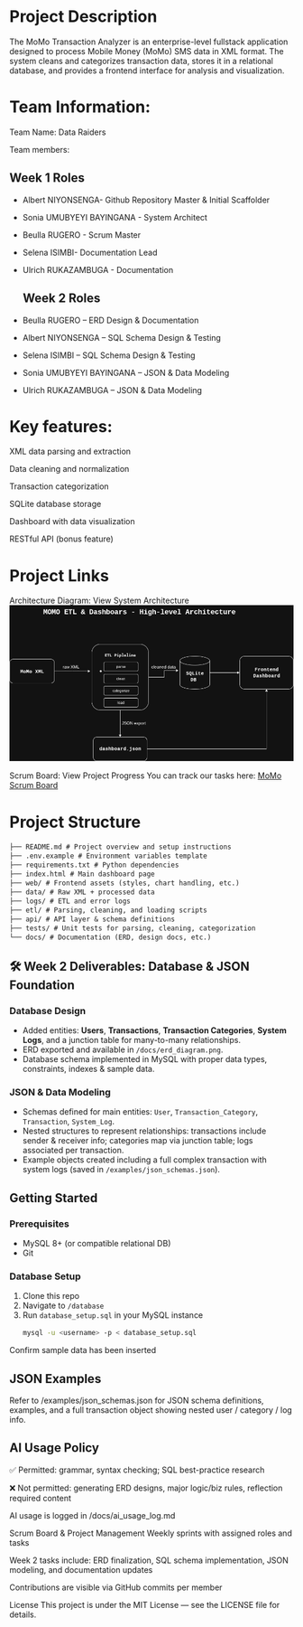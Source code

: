 # Project Description

The MoMo Transaction Analyzer is an enterprise-level fullstack application designed to process Mobile Money (MoMo) SMS data in XML format. The system cleans and categorizes transaction data, stores it in a relational database, and provides a frontend interface for analysis and visualization.


# Team Information:
Team Name: Data Raiders

Team members:
 ## Week 1 Roles
- Albert NIYONSENGA- Github Repository Master & Initial Scaffolder 
- Sonia UMUBYEYI BAYINGANA - System Architect
- Beulla RUGERO - Scrum Master
- Selena ISIMBI- Documentation Lead 
- Ulrich RUKAZAMBUGA - Documentation

  ## Week 2 Roles
- Beulla RUGERO – ERD Design & Documentation  
- Albert NIYONSENGA – SQL Schema Design & Testing  
- Selena ISIMBI – SQL Schema Design & Testing  
- Sonia UMUBYEYI BAYINGANA – JSON & Data Modeling  
- Ulrich RUKAZAMBUGA – JSON & Data Modeling 

# Key features:

XML data parsing and extraction

Data cleaning and normalization

Transaction categorization

SQLite database storage

Dashboard with data visualization

RESTful API (bonus feature)

# Project Links 
Architecture Diagram: View System Architecture 
![System Architecture](docs/architecture.png)

Scrum Board: View Project Progress
You can track our tasks here: [MoMo Scrum Board](https://github.com/users/brugero/projects/2/views/1)


# Project Structure

```
├── README.md # Project overview and setup instructions
├── .env.example # Environment variables template
├── requirements.txt # Python dependencies
├── index.html # Main dashboard page
├── web/ # Frontend assets (styles, chart handling, etc.)
├── data/ # Raw XML + processed data
├── logs/ # ETL and error logs
├── etl/ # Parsing, cleaning, and loading scripts
├── api/ # API layer & schema definitions
├── tests/ # Unit tests for parsing, cleaning, categorization
└── docs/ # Documentation (ERD, design docs, etc.)
```
## 🛠 Week 2 Deliverables: Database & JSON Foundation  

### Database Design  
- Added entities: **Users**, **Transactions**, **Transaction Categories**, **System Logs**, and a junction table for many-to-many relationships.  
- ERD exported and available in `/docs/erd_diagram.png`.  
- Database schema implemented in MySQL with proper data types, constraints, indexes & sample data.  

### JSON & Data Modeling  
- Schemas defined for main entities: `User`, `Transaction_Category`, `Transaction`, `System_Log`.  
- Nested structures to represent relationships: transactions include sender & receiver info; categories map via junction table; logs associated per transaction.  
- Example objects created including a full complex transaction with system logs (saved in `/examples/json_schemas.json`).  


## Getting Started
### Prerequisites  
- MySQL 8+ (or compatible relational DB)  
- Git  

### Database Setup  
1. Clone this repo  
2. Navigate to `/database`  
3. Run `database_setup.sql` in your MySQL instance  
   ```sh
   mysql -u <username> -p < database_setup.sql
Confirm sample data has been inserted

## JSON Examples
Refer to /examples/json_schemas.json for JSON schema definitions, examples, and a full transaction object showing nested user / category / log info.

## AI Usage Policy
✅ Permitted: grammar, syntax checking; SQL best-practice research

❌ Not permitted: generating ERD designs, major logic/biz rules, reflection required content

AI usage is logged in /docs/ai_usage_log.md

Scrum Board & Project Management
Weekly sprints with assigned roles and tasks

Week 2 tasks include: ERD finalization, SQL schema implementation, JSON modeling, and documentation updates

Contributions are visible via GitHub commits per member

License
This project is under the MIT License — see the LICENSE file for details.
